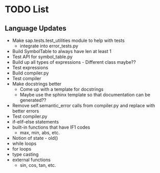 # TODO List

## Language Updates
- Make sap.tests.test\_utilities module to help with tests
  - integrate into error\_tests.py
- Build SymbolTable to always have len at least 1
- Test API for symbol\_table.py
- Build up all types of expressions - Different class maybe??
- Test expressions
- Build compiler.py
- Test compiler
- Make docstrings better
  - Come up with a template for docstrings
  - Maybe use the sphinx template so that documentation can be generated??
- Remove self.semantic\_error calls from compiler.py and replace with better errors
- Test compiler.py
- if-elif-else statements
- built-in functions that have IF1 codes
  - max, min, abs, etc.
- Notion of state - old()
- while loops
- for loops
- type casting
- external functions
  - sin, cos, tan, etc.
